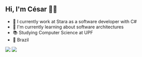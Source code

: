 ## Hi, I'm César 👋🏽

- 🔭 I currently work at Stara as a software developer with C#
- 🌱 I'm currently learning about software architectures
- 📚 Studying Computer Science at UPF
- 📍 Brazil

<div> 
  <a href = "mailto:cesarfigueredojr@gmail.com"><img src="https://img.shields.io/badge/-Gmail-%23333?style=for-the-badge&logo=gmail&logoColor=white" target="_blank"></a>
  <a href="https://www.linkedin.com/in/cesarfigueredojr" target="_blank"><img src="https://img.shields.io/badge/-LinkedIn-%230077B5?style=for-the-badge&logo=linkedin&logoColor=white" target="_blank"></a> 
  
</div>



